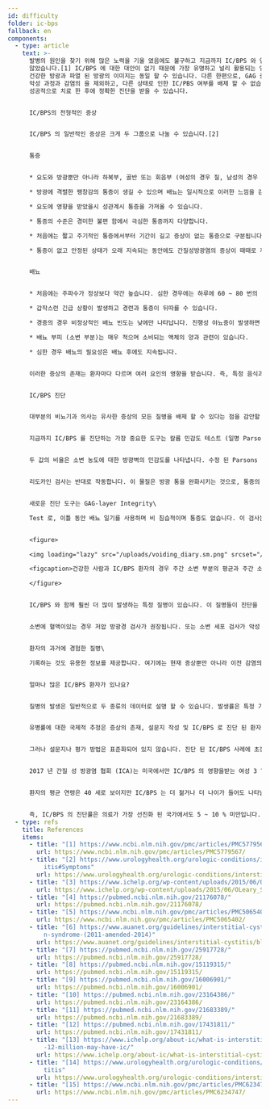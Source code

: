 ```yaml
---
id: difficulty
folder: ic-bps
fallback: en
components:
  - type: article
    text: >-
      발병의 원인을 찾기 위해 많은 노력을 기울 였음에도 불구하고 지금까지 IC/BPS 와 연관 될 수 있는 것은 아무것도 발견되지
      않았습니다.[1] IC/BPS 에 대한 대안이 없기 때문에 가장 유명하고 널리 활용되는 영상법만으로는 정확한 진단을 할 수 없습니다.
      건강한 방광과 파열 된 방광의 이미지는 동일 할 수 있습니다. 다른 한편으로, GAG 층의 부족은 다른 질병을 일으킬 수도 있습니다.
      악성 과정과 감염의 을 제외하고, 다른 상태로 인한 IC/PBS 여부를 배제 할 수 없습니다. 따라서 때로는 IC/BPS 를
      성공적으로 치료 한 후에 정확한 진단을 받을 수 있습니다.


      IC/BPS의 전형적인 증상


      IC/BPS 의 일반적인 증상은 크게 두 그룹으로 나눌 수 있습니다.[2]


      통증


      * 요도와 방광뿐만 아니라 하복부, 골반 또는 회음부 (여성의 경우 질, 남성의 경우 음낭 및 음경)에 통증의 영향을 받을 수 있습니다.

      * 방광에 격렬한 팽창감의 통증이 생길 수 있으며 배뇨는 일시적으로 이러한 느낌을 감소 시킬 수 있습니다.

      * 요도에 영향을 받았을시 성관계시 통증을 가져올 수 있습니다.

      * 통증의 수준은 경미한 불편 함에서 극심한 통증까지 다양합니다.

      * 처음에는 짧고 주기적인 통증에서부터 기간이 길고 증상이 없는 통증으로 구분됩니다. IC/BPS 가 진행됨에 따라 통증이 영구적이 되며 배뇨와의 상관 관계없이 발생할 수 있습니다.

      * 통증이 없고 안정된 상태가 오래 지속되는 동안에도 간질성방광염의 증상이 때때로 재발 할 수 있습니다.


      배뇨


      * 처음에는 주파수가 정상보다 약간 높습니다. 심한 경우에는 하루에 60 ~ 80 번의 배뇨도 가능합니다.

      * 갑작스런 긴급 상황이 발생하고 경련과 통증이 뒤따를 수 있습니다.

      * 경증의 경우 비정상적인 배뇨 빈도는 낮에만 나타납니다. 진행성 야뇨증이 발생하면 배뇨에 대한 필요성이 밤에 여러 번 발생할 수 있습니다.

      * 배뇨 부피 (소변 부분)는 매우 적으며 소비되는 액체의 양과 관련이 있습니다.

      * 심한 경우 배뇨의 필요성은 배뇨 후에도 지속됩니다.


      이러한 증상의 존재는 환자마다 다르며 여러 요인의 영향을 받습니다. 즉, 특정 음식과 음료 섭취, 신체적 및/또는 정신적 스트레스의 양, 소화 장애, 요로 감염 (UTI) 및 (여성의 경우) 월경주기 (증상은 일반적으로 배란 후 악화됨)에 영향을 받을 수 있습니다.


      IC/BPS 진단


      대부분의 비뇨기과 의사는 유사한 증상의 모든 질병을 배제 할 수 있다는 점을 감안할 때 특징적인 증상이 특정 기간 (1.5 ~ 6 개월) 동안 지속되는 경우 상태를 IC/BPS 로 정의합니다. 설문지를 작성하면 증상이 있는지 확인할 수 있습니다. O'Leary-Sant 증상 지수는 가장 자주 사용되는 지수 중 하나입니다.[3] 그러나, 어떤 실험실 테스트 또는 다른 종류의 실험을 통한 IC/BPS 의 여부를 확인할 수 있기 때문에 100% 확신된 진단을 할 수 없습니다. 다행히도, 진단 정제에 사용할 수 있는 보충 검사의 소수 뿐만 아니라, 또한 의료 관행은 최근 몇 년 동안이 분야에서 크게 향상 되었습니다.


      지금까지 IC/BPS 를 진단하는 가장 중요한 도구는 칼륨 민감도 테스트 (일명 Parsons-test 또는 PST)입니다. 이것은 방광에 주입 된 염화칼륨에 의해 생성 된 통증으로 GAG 층이 불충분하다는 것을 확인합니다.[4] (건강한 GAG 층의 경우 심각한 통증이 관찰되지 않았습니다). 그러나 이 방법은 환자가 용액 자체로 인해 심한 통증을 겪고 있다는 점을 감안할 때 불필요하게 침습적 일뿐만 아니라 불쾌함을 제공 합니다. Parsons-test 는 정량적 분석에 대한 정보도 제공하지 않았습니다. 이 민감도 테스트의 이후 버전 (수정 된 Parsons 테스트)에서 방광은 최대 용량을 결정하기 위해 희석 된 염화칼륨 용액으로 채워진 다음 생리적 소금 용액으로 동일한 과정을 반복합니다.


      두 값의 비율은 소변 농도에 대한 방광벽의 민감도를 나타냅니다. 수정 된 Parsons 테스트는 정량적 측정에도 사용할 수 있지만 침습적이고 시간이 많이 걸리며 정확도가 원래 버전보다 높지 않았습니다. 이러한 문제로 인해 최근 가이드 라인에서는 어느 테스트도 권장하지 않습니다.[5],[6]


      리도카인 검사는 반대로 작동합니다. 이 물질은 방광 통을 완화시키는 것으로, 통증의 원인이 방광 자체이기 때문에 주입 된 리도카인은 IC/BPS 의 경우 증상을 완화시킵니다.[7] 이 방법은 칼륨 민감도 테스트보다 확실히 더 편안하지만 침습적이며 정량 분석도 가능하지 않습니다.


      새로운 진단 도구는 GAG-layer Integrity\

      Test 로, 이틀 동안 배뇨 일기를 사용하며 비 침습적이며 통증도 없습니다. 이 검사는 소변 농도와 방광 용량 사이의 상관 관계를 관찰하기 위해 아무것도 주입 할 필요가 없습니다. 용해 된 염의 용액은 이미 소변 형태로 존재합니다. 소금이 포함 된 소변 물질의 농도는 소비되는 액체의 양에 따라 다릅니다. 환자가 최소한의 액체를 소비하는 날에대해각배뇨의양을측정하고, 많은 양의 액체를 소비하는 둘째 날에도 동일하게 배뇨의 양을 측정합니다. 건강한 방광벽의 경우 평균 배뇨량과 액체 섭취량 사이에는 상관 관계가 없습니다. IC/BPS의 초기 단계에서 액체 소비량이 많을수록 소변 비율이 30-50 % 증가합니다. 질병이 진행됨에 따라 그 차이는 50-100 %로 증가합니다. 심한 경우에는 300 ~ 500 %가 될 수 있습니다. 따라서 2 일의 배뇨 일기는 손상된 방광벽을 표시 할뿐만 아니라 손상 정도를 수치 적으로도 설명합니다. 따라서 GAG-layer Integrity Test 는 정량 분석도 가능하게 합니다.


      <figure>

      <img loading="lazy" src="/uploads/voiding_diary.sm.png" srcset="/uploads/voiding_diary.png 2x, /uploads/voiding_diary.sm.png 1x" alt="voiding diary"/>

      <figcaption>건강한 사람과 IC/BPS 환자의 경우 주간 소변 부분의 평균과 주간 소변 총량 간의 상관 관계 (그림 참조).</figcaption>

      </figure>


      IC/BPS 와 함께 훨씬 더 많이 발생하는 특정 질병이 있습니다. 이 질병들이 진단을 뒷받침 할 수 있습니다. 이 질병 그룹은 알레르기 증상, 편두통, 과민성 대장 증후군, 자궁 내막증, 외음부 통, 만성 피로 증후군, 쇼그렌 증후군, 공황 장애 및 더 많은 질환으로 구성됩니다.[8]


      소변에 혈액이있는 경우 저압 방광경 검사가 권장됩니다. 또는 소변 세포 검사가 악성 과정의 가능성 (또는 명백한 양성 결과가있는 경우)을 나타내거나, 병용 요법을 받았음에도 불구하고 환자의 상태가 악화되어 검사합니다. 방광암 또는 유사한 증상의 다른 질병이 있는지 여부. 방광 점막 생검은 방광경 영상에서 악성을 나타낼 수있는 영역이 드러나는 경우에만 수행됩니다. 방광경 검사가 악성 종양의 의심을 불러 일으키지 않으면 가장 민감한 비 침습적 방법 인 소변 세포 검사를 수행해야합니다.


      환자의 과거에 경험한 질병\

      기록하는 것도 유용한 정보를 제공합니다. 여기에는 현재 증상뿐만 아니라 이전 감염의 이력, 환자가 겪고있는 기타 질병 (주로 자가 면역 질환 및 소화기 장애에 중점), 복용했거나 이전에 복용 한 약물 및/또는 항생제, 환자의 식단 및 기타 라이프 스타일 특징 및 증상과 위에 설명 된 정보 간의 상관 관계가 포함됩니다.


      얼마나 많은 IC/BPS 환자가 있나요?


      질병의 발생은 일반적으로 두 종류의 데이터로 설명 할 수 있습니다. 발생률은 특정 기간 (일반적으로 1 년) 동안 새로 등록 된 사례를 의미합니다. 반면에 유병률은 특정 시점에 질병에 걸린 사람의 총 수를 의미합니다. 평생 조건으로 보이는 IC/BPS의 경우 후자의 데이터가 적합합니다.


      유병률에 대한 국제적 추정은 증상의 존재, 설문지 작성 및 IC/BPS 로 진단 된 환자에 대한 데이터를 기반으로합니다. IC/BPS 의 영향을받는 사람들의 수는 일반적으로 100,000 명이라고합니다.


      그러나 설문지나 평가 방법은 표준화되어 있지 않습니다. 진단 된 IC/BPS 사례에 초점을 맞춘 의사로부터 수집 한 데이터만을 사용한 특정 연구에서는 유병률이 45-197/100,000 으로 결론을 내 렸습니다.[9] 반면에 전화 조사에서는 IC/BPS 남성 1,900 \~ 4,200/100,000, 여성 2,750 \~ 6350/100,000 으로 추산됩니다. 후자 그룹의 10 %만이 진단을 받았습니다.[10],[11] 이메일을 통한 자체 보고에 기반한 또 다른 연구에 따르면 IC/BPS 는 계산 방법에 따라 258–13,114/100,000 명에게 영향을 미칠 수 있습니다.[12]


      2017 년 간질 성 방광염 협회 (ICA)는 미국에서만 IC/BPS 의 영향을받는 여성 3 \~ 8 백만 명과 남성 1 \~ 4 백만 명이라고보고했습니다.[13] 최근 몇 년 동안이 추정치는 많은 관련 논문과 조직에서 받아 들여진 것 같습니다. 두 값의 평균을 고려할 때 2,400/100,000 의 유병률은 합리적인 계산으로 보입니다.


      환자의 평균 연령은 40 세로 보이지만 IC/BPS 는 더 젊거나 더 나이가 들어도 나타날 수 있습니다.


      즉, IC/BPS 의 진단률은 의료가 가장 선진화 된 국가에서도 5 ~ 10 % 미만입니다. 진단율이 낮은것에 따른 심각성에 다른 장애는 없습니다.
  - type: refs
    title: References
    items:
      - title: "[1] https://www.ncbi.nlm.nih.gov/pmc/articles/PMC5779567/"
        url: https://www.ncbi.nlm.nih.gov/pmc/articles/PMC5779567/
      - title: "[2] https://www.urologyhealth.org/urologic-conditions/interstitial-cyst\
          itis#Symptoms"
        url: https://www.urologyhealth.org/urologic-conditions/interstitial-cystitis#Symptoms
      - title: "[3] https://www.ichelp.org/wp-content/uploads/2015/06/OLeary_Sant.pdf"
        url: https://www.ichelp.org/wp-content/uploads/2015/06/OLeary_Sant.pdf
      - title: "[4] https://pubmed.ncbi.nlm.nih.gov/21176078/"
        url: https://pubmed.ncbi.nlm.nih.gov/21176078/
      - title: "[5] https://www.ncbi.nlm.nih.gov/pmc/articles/PMC5065402/"
        url: https://www.ncbi.nlm.nih.gov/pmc/articles/PMC5065402/
      - title: "[6] https://www.auanet.org/guidelines/interstitial-cystitis/bladder-pai\
          n-syndrome-(2011-amended-2014)"
        url: https://www.auanet.org/guidelines/interstitial-cystitis/bladder-pain-syndrome-(2011-amended-2014)
      - title: "[7] https://pubmed.ncbi.nlm.nih.gov/25917728/"
        url: https://pubmed.ncbi.nlm.nih.gov/25917728/
      - title: "[8] https://pubmed.ncbi.nlm.nih.gov/15119315/"
        url: https://pubmed.ncbi.nlm.nih.gov/15119315/
      - title: "[9] https://pubmed.ncbi.nlm.nih.gov/16006901/"
        url: https://pubmed.ncbi.nlm.nih.gov/16006901/
      - title: "[10] https://pubmed.ncbi.nlm.nih.gov/23164386/"
        url: https://pubmed.ncbi.nlm.nih.gov/23164386/
      - title: "[11] https://pubmed.ncbi.nlm.nih.gov/21683389/"
        url: https://pubmed.ncbi.nlm.nih.gov/21683389/
      - title: "[12] https://pubmed.ncbi.nlm.nih.gov/17431811/"
        url: https://pubmed.ncbi.nlm.nih.gov/17431811/
      - title: "[13] https://www.ichelp.org/about-ic/what-is-interstitial-cystitis/4-to\
          -12-million-may-have-ic/"
        url: https://www.ichelp.org/about-ic/what-is-interstitial-cystitis/4-to-12-million-may-have-ic/
      - title: "[14] https://www.urologyhealth.org/urologic-conditions/interstitial-cys\
          titis"
        url: https://www.urologyhealth.org/urologic-conditions/interstitial-cystitis
      - title: "[15] https://www.ncbi.nlm.nih.gov/pmc/articles/PMC6234747/"
        url: https://www.ncbi.nlm.nih.gov/pmc/articles/PMC6234747/
---
```

